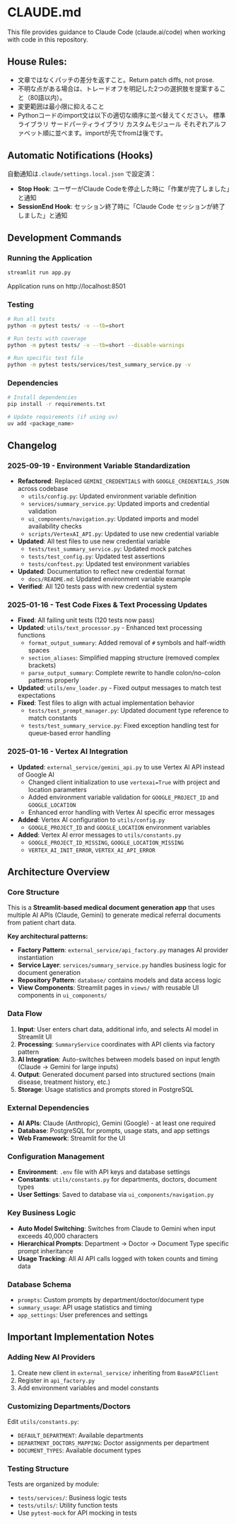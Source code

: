# CLAUDE.md

This file provides guidance to Claude Code (claude.ai/code) when working with code in this repository.

## House Rules:
- 文章ではなくパッチの差分を返すこと。Return patch diffs, not prose.
- 不明な点がある場合は、トレードオフを明記した2つの選択肢を提案すること（80語以内）。
- 変更範囲は最小限に抑えること
- Pythonコードのimport文は以下の適切な順序に並べ替えてください。
標準ライブラリ
サードパーティライブラリ
カスタムモジュール 
それぞれアルファベット順に並べます。importが先でfromは後です。

## Automatic Notifications (Hooks)
自動通知は`.claude/settings.local.json` で設定済：

- **Stop Hook**: ユーザーがClaude Codeを停止した時に「作業が完了しました」と通知
- **SessionEnd Hook**: セッション終了時に「Claude Code セッションが終了しました」と通知

## Development Commands

### Running the Application
```bash
streamlit run app.py
```
Application runs on http://localhost:8501

### Testing
```bash
# Run all tests
python -m pytest tests/ -v --tb=short

# Run tests with coverage
python -m pytest tests/ -v --tb=short --disable-warnings

# Run specific test file
python -m pytest tests/services/test_summary_service.py -v
```

### Dependencies
```bash
# Install dependencies
pip install -r requirements.txt

# Update requirements (if using uv)
uv add <package_name>
```

## Changelog

### 2025-09-19 - Environment Variable Standardization
- **Refactored**: Replaced `GEMINI_CREDENTIALS` with `GOOGLE_CREDENTIALS_JSON` across codebase
  - `utils/config.py`: Updated environment variable definition
  - `services/summary_service.py`: Updated imports and credential validation
  - `ui_components/navigation.py`: Updated imports and model availability checks
  - `scripts/VertexAI_API.py`: Updated to use new credential variable
- **Updated**: All test files to use new credential variable
  - `tests/test_summary_service.py`: Updated mock patches
  - `tests/test_config.py`: Updated test assertions
  - `tests/conftest.py`: Updated test environment variables
- **Updated**: Documentation to reflect new credential format
  - `docs/README.md`: Updated environment variable example
- **Verified**: All 120 tests pass with new credential system

### 2025-01-16 - Test Code Fixes & Text Processing Updates
- **Fixed**: All failing unit tests (120 tests now pass)
- **Updated**: `utils/text_processor.py` - Enhanced text processing functions
  - `format_output_summary`: Added removal of `#` symbols and half-width spaces
  - `section_aliases`: Simplified mapping structure (removed complex brackets)
  - `parse_output_summary`: Complete rewrite to handle colon/no-colon patterns properly
- **Updated**: `utils/env_loader.py` - Fixed output messages to match test expectations
- **Fixed**: Test files to align with actual implementation behavior
  - `tests/test_prompt_manager.py`: Updated document type reference to match constants
  - `tests/test_summary_service.py`: Fixed exception handling test for queue-based error handling

### 2025-01-16 - Vertex AI Integration
- **Updated**: `external_service/gemini_api.py` to use Vertex AI API instead of Google AI
  - Changed client initialization to use `vertexai=True` with project and location parameters
  - Added environment variable validation for `GOOGLE_PROJECT_ID` and `GOOGLE_LOCATION`
  - Enhanced error handling with Vertex AI specific error messages
- **Added**: Vertex AI configuration to `utils/config.py`
  - `GOOGLE_PROJECT_ID` and `GOOGLE_LOCATION` environment variables
- **Added**: Vertex AI error messages to `utils/constants.py`
  - `GOOGLE_PROJECT_ID_MISSING`, `GOOGLE_LOCATION_MISSING`
  - `VERTEX_AI_INIT_ERROR`, `VERTEX_AI_API_ERROR`

## Architecture Overview

### Core Structure
This is a **Streamlit-based medical document generation app** that uses multiple AI APIs (Claude, Gemini) to generate medical referral documents from patient chart data.

**Key architectural patterns:**
- **Factory Pattern**: `external_service/api_factory.py` manages AI provider instantiation
- **Service Layer**: `services/summary_service.py` handles business logic for document generation
- **Repository Pattern**: `database/` contains models and data access logic
- **View Components**: Streamlit pages in `views/` with reusable UI components in `ui_components/`

### Data Flow
1. **Input**: User enters chart data, additional info, and selects AI model in Streamlit UI
2. **Processing**: `SummaryService` coordinates with API clients via factory pattern
3. **AI Integration**: Auto-switches between models based on input length (Claude → Gemini for large inputs)
4. **Output**: Generated document parsed into structured sections (main disease, treatment history, etc.)
5. **Storage**: Usage statistics and prompts stored in PostgreSQL

### External Dependencies
- **AI APIs**: Claude (Anthropic), Gemini (Google) - at least one required
- **Database**: PostgreSQL for prompts, usage stats, and app settings
- **Web Framework**: Streamlit for the UI

### Configuration Management
- **Environment**: `.env` file with API keys and database settings
- **Constants**: `utils/constants.py` for departments, doctors, document types
- **User Settings**: Saved to database via `ui_components/navigation.py`

### Key Business Logic
- **Auto Model Switching**: Switches from Claude to Gemini when input exceeds 40,000 characters
- **Hierarchical Prompts**: Department → Doctor → Document Type specific prompt inheritance
- **Usage Tracking**: All AI API calls logged with token counts and timing data

### Database Schema
- `prompts`: Custom prompts by department/doctor/document type
- `summary_usage`: API usage statistics and timing
- `app_settings`: User preferences and settings

## Important Implementation Notes

### Adding New AI Providers
1. Create new client in `external_service/` inheriting from `BaseAPIClient`
2. Register in `api_factory.py`
3. Add environment variables and model constants

### Customizing Departments/Doctors
Edit `utils/constants.py`:
- `DEFAULT_DEPARTMENT`: Available departments
- `DEPARTMENT_DOCTORS_MAPPING`: Doctor assignments per department
- `DOCUMENT_TYPES`: Available document types

### Testing Structure
Tests are organized by module:
- `tests/services/`: Business logic tests
- `tests/utils/`: Utility function tests
- Use `pytest-mock` for API mocking in tests